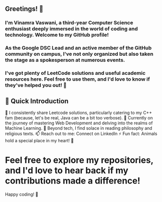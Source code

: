 ## Greetings! 👋
### I'm Vinamra Vaswani, a third-year Computer Science enthusiast deeply immersed in the world of coding and technology. Welcome to my GitHub profile!

### As the Google DSC Lead and an active member of the GitHub community on campus, I've not only organized but also taken the stage as a spokesperson at numerous events.
### I've got plenty of LeetCode solutions and useful academic resources here. Feel free to use them, and I'd love to know if they've helped you out! 🌟

## 🚀 Quick Introduction

🔭 I consistently share Leetcode solutions, particularly catering to my C++ fam (because, let's be real, Java can be a bit too verbose).
🌱 Currently on the journey of mastering Web Development and delving into the realms of Machine Learning.
💬 Beyond tech, I find solace in reading philosophy and religious texts.
📫 Reach out to me: Connect on LinkedIn
⚡ Fun fact: Animals hold a special place in my heart! 🐾

# Feel free to explore my repositories, and I'd love to hear back if my contributions made a difference!

Happy coding! 🚀



